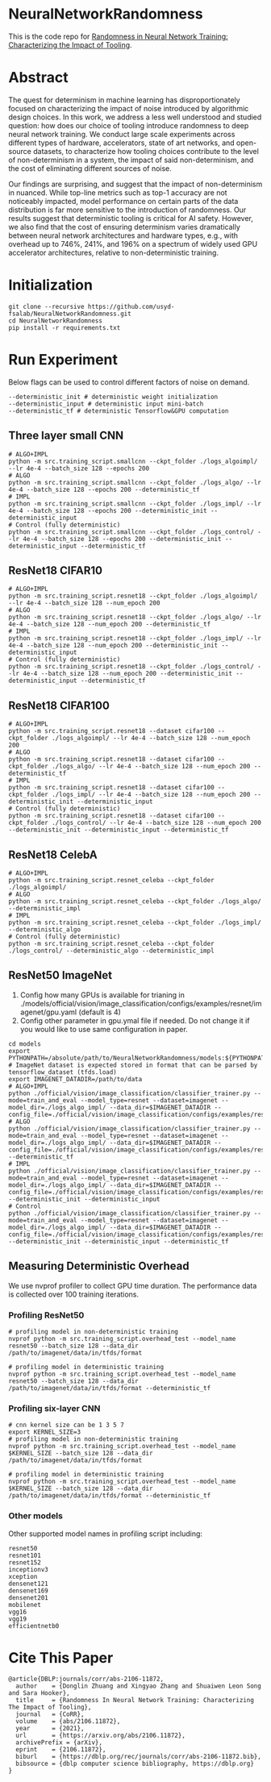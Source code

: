 # NeuralNetworkRandomness

This is the code repo for [Randomness in Neural Network Training: Characterizing the Impact of Tooling](https://arxiv.org/abs/2106.11872). 

# Abstract
The quest for determinism in machine learning has disproportionately focused on characterizing the impact of noise introduced by algorithmic design choices. In this work, we address a less well understood and studied question: how does our choice of tooling introduce randomness to deep neural network training. We conduct large scale experiments across different types of hardware, accelerators, state of art networks, and open-source datasets, to characterize how tooling choices contribute to the level of non-determinism in a system, the impact of said non-determinism, and the cost of eliminating different sources of noise.

Our findings are surprising, and suggest that the impact of non-determinism in nuanced. While top-line metrics such as top-1 accuracy are not noticeably impacted, model performance on certain parts of the data distribution is far more sensitive to the introduction of randomness. Our results suggest that deterministic tooling is critical for AI safety. However, we also find that the cost of ensuring determinism varies dramatically between neural network architectures and hardware types, e.g., with overhead up to 746%, 241%, and 196% on a spectrum of widely used GPU accelerator architectures, relative to non-deterministic training.

# Initialization

```
git clone --recursive https://github.com/usyd-fsalab/NeuralNetworkRandomness.git
cd NeuralNetworkRandomness
pip install -r requirements.txt
```

# Run Experiment
Below flags can be used to control different factors of noise on demand.
```
--deterministic_init # deterministic weight initialization
--deterministic_input # deterministic input mini-batch
--deterministic_tf # deterministic Tensorflow&GPU computation
```


## Three layer small CNN
```
# ALGO+IMPL
python -m src.training_script.smallcnn --ckpt_folder ./logs_algoimpl/ --lr 4e-4 --batch_size 128 --epochs 200 
# ALGO
python -m src.training_script.smallcnn --ckpt_folder ./logs_algo/ --lr 4e-4 --batch_size 128 --epochs 200 --deterministic_tf
# IMPL
python -m src.training_script.smallcnn --ckpt_folder ./logs_impl/ --lr 4e-4 --batch_size 128 --epochs 200 --deterministic_init --deterministic_input
# Control (fully deterministic)
python -m src.training_script.smallcnn --ckpt_folder ./logs_control/ --lr 4e-4 --batch_size 128 --epochs 200 --deterministic_init --deterministic_input --deterministic_tf
```

## ResNet18 CIFAR10
```
# ALGO+IMPL
python -m src.training_script.resnet18 --ckpt_folder ./logs_algoimpl/ --lr 4e-4 --batch_size 128 --num_epoch 200 
# ALGO
python -m src.training_script.resnet18 --ckpt_folder ./logs_algo/ --lr 4e-4 --batch_size 128 --num_epoch 200 --deterministic_tf
# IMPL
python -m src.training_script.resnet18 --ckpt_folder ./logs_impl/ --lr 4e-4 --batch_size 128 --num_epoch 200 --deterministic_init --deterministic_input
# Control (fully deterministic)
python -m src.training_script.resnet18 --ckpt_folder ./logs_control/ --lr 4e-4 --batch_size 128 --num_epoch 200 --deterministic_init --deterministic_input --deterministic_tf
```

## ResNet18 CIFAR100
```
# ALGO+IMPL
python -m src.training_script.resnet18 --dataset cifar100 --ckpt_folder ./logs_algoimpl/ --lr 4e-4 --batch_size 128 --num_epoch 200 
# ALGO
python -m src.training_script.resnet18 --dataset cifar100 --ckpt_folder ./logs_algo/ --lr 4e-4 --batch_size 128 --num_epoch 200 --deterministic_tf
# IMPL
python -m src.training_script.resnet18 --dataset cifar100 --ckpt_folder ./logs_impl/ --lr 4e-4 --batch_size 128 --num_epoch 200 --deterministic_init --deterministic_input
# Control (fully deterministic)
python -m src.training_script.resnet18 --dataset cifar100 --ckpt_folder ./logs_control/ --lr 4e-4 --batch_size 128 --num_epoch 200 --deterministic_init --deterministic_input --deterministic_tf
```
## ResNet18 CelebA
```
# ALGO+IMPL
python -m src.training_script.resnet_celeba --ckpt_folder ./logs_algoimpl/ 
# ALGO
python -m src.training_script.resnet_celeba --ckpt_folder ./logs_algo/ --deterministic_impl
# IMPL
python -m src.training_script.resnet_celeba --ckpt_folder ./logs_impl/ --deterministic_algo
# Control (fully deterministic)
python -m src.training_script.resnet_celeba --ckpt_folder ./logs_control/ --deterministic_algo --deterministic_impl
```

## ResNet50 ImageNet
1. Config how many GPUs is available for trianing in ./models/official/vision/image_classification/configs/examples/resnet/imagenet/gpu.yaml (default is 4)
2. Config other parameter in gpu.ymal file if needed. Do not change it if you would like to use same configuration in paper.
```
cd models
export PYTHONPATH=/absolute/path/to/NeuralNetworkRandomness/models:${PYTHONPATH}
# ImageNet dataset is expected stored in format that can be parsed by tensorflow_dataset (tfds.load)
export IMAGENET_DATADIR=/path/to/data 
# ALGO+IMPL
python ./official/vision/image_classification/classifier_trainer.py --mode=train_and_eval --model_type=resnet --dataset=imagenet --model_dir=./logs_algo_impl/ --data_dir=$IMAGENET_DATADIR --config_file=./official/vision/image_classification/configs/examples/resnet/imagenet/gpu.yaml
# ALGO
python ./official/vision/image_classification/classifier_trainer.py --mode=train_and_eval --model_type=resnet --dataset=imagenet --model_dir=./logs_algo_impl/ --data_dir=$IMAGENET_DATADIR --config_file=./official/vision/image_classification/configs/examples/resnet/imagenet/gpu.yaml --deterministic_tf
# IMPL
python ./official/vision/image_classification/classifier_trainer.py --mode=train_and_eval --model_type=resnet --dataset=imagenet --model_dir=./logs_algo_impl/ --data_dir=$IMAGENET_DATADIR --config_file=./official/vision/image_classification/configs/examples/resnet/imagenet/gpu.yaml --deterministic_init --deterministic_input
# Control
python ./official/vision/image_classification/classifier_trainer.py --mode=train_and_eval --model_type=resnet --dataset=imagenet --model_dir=./logs_algo_impl/ --data_dir=$IMAGENET_DATADIR --config_file=./official/vision/image_classification/configs/examples/resnet/imagenet/gpu.yaml --deterministic_init --deterministic_input --deterministic_tf
```

## Measuring Deterministic Overhead
We use nvprof profiler to collect GPU time duration. The performance data is collected over 100 training iterations.

### Profiling ResNet50
```
# profiling model in non-deterministic training
nvprof python -m src.training_script.overhead_test --model_name resnet50 --batch_size 128 --data_dir /path/to/imagenet/data/in/tfds/format

# profiling model in deterministic training
nvprof python -m src.training_script.overhead_test --model_name resnet50 --batch_size 128 --data_dir /path/to/imagenet/data/in/tfds/format --deterministic_tf
```

### Profiling six-layer CNN

```
# cnn kernel size can be 1 3 5 7
export KERNEL_SIZE=3
# profiling model in non-deterministic training
nvprof python -m src.training_script.overhead_test --model_name $KERNEL_SIZE --batch_size 128 --data_dir /path/to/imagenet/data/in/tfds/format

# profiling model in deterministic training
nvprof python -m src.training_script.overhead_test --model_name $KERNEL_SIZE --batch_size 128 --data_dir /path/to/imagenet/data/in/tfds/format --deterministic_tf
```
### Other models
Other supported model names in profiling script including:
```
resnet50
resnet101
resnet152
inceptionv3
xception
densenet121
densenet169
densenet201
mobilenet
vgg16
vgg19
efficientnetb0
```
# Cite This Paper
```
@article{DBLP:journals/corr/abs-2106-11872,
  author    = {Donglin Zhuang and Xingyao Zhang and Shuaiwen Leon Song and Sara Hooker},
  title     = {Randomness In Neural Network Training: Characterizing The Impact of Tooling},
  journal   = {CoRR},
  volume    = {abs/2106.11872},
  year      = {2021},
  url       = {https://arxiv.org/abs/2106.11872},
  archivePrefix = {arXiv},
  eprint    = {2106.11872},
  biburl    = {https://dblp.org/rec/journals/corr/abs-2106-11872.bib},
  bibsource = {dblp computer science bibliography, https://dblp.org}
}
```
